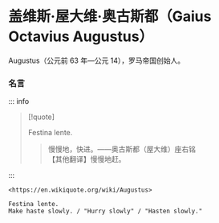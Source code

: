 # 盖维斯·屋大维·奥古斯都（Gaius Octavius Augustus）

Augustus（公元前 63 年—公元 14），罗马帝国创始人。

### 名言

::: info

> [!quote]
>
> Festina lente.
>
> > 慢慢地，快进。——奥古斯都（屋大维）座右铭  
> > 【其他翻译】慢慢地赶。

:::

```
<https://en.wikiquote.org/wiki/Augustus>

Festina lente.
Make haste slowly. / "Hurry slowly" / "Hasten slowly."
```
